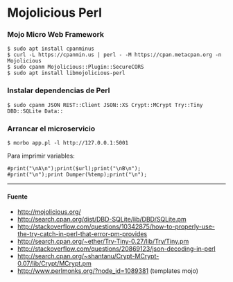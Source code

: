 # Mojolicious Perl

### Mojo Micro Web Framework

    $ sudo apt install cpanminus
    $ curl -L https://cpanmin.us | perl - -M https://cpan.metacpan.org -n Mojolicious
    $ sudo cpanm Mojolicious::Plugin::SecureCORS
    $ sudo apt install libmojolicious-perl

### Instalar dependencias de Perl

    $ sudo cpanm JSON REST::Client JSON::XS Crypt::MCrypt Try::Tiny DBD::SQLite Data::

### Arrancar el microservicio

    $ morbo app.pl -l http://127.0.0.1:5001

Para imprimir variables:

    #print("\nA\n");print($url);print("\nB\n");
    #print("\n");print Dumper(%temp);print("\n");

---

#### Fuente

+ http://mojolicious.org/
+ http://search.cpan.org/dist/DBD-SQLite/lib/DBD/SQLite.pm
+ http://stackoverflow.com/questions/10342875/how-to-properly-use-the-try-catch-in-perl-that-error-pm-provides
+ http://search.cpan.org/~ether/Try-Tiny-0.27/lib/Try/Tiny.pm
+ http://stackoverflow.com/questions/20869123/json-decoding-in-perl
+ http://search.cpan.org/~shantanu/Crypt-MCrypt-0.07/lib/Crypt/MCrypt.pm
+ http://www.perlmonks.org/?node_id=1089381 (templates mojo)
